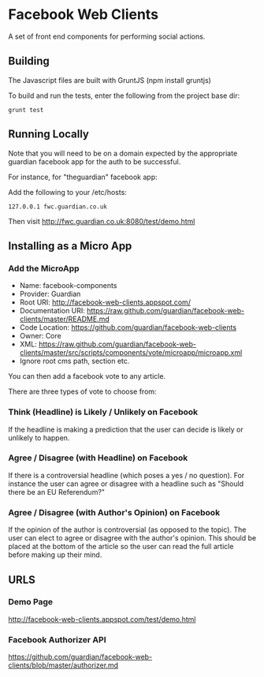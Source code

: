Facebook Web Clients
====================

A set of front end components for performing social actions.

Building
--------

The Javascript files are built with GruntJS (npm install gruntjs)

To build and run the tests, enter the following from the project base dir:

```
grunt test
```

Running Locally
---------------
Note that you will need to be on a domain expected by the appropriate guardian facebook app for the auth to be successful.

For instance, for "theguardian" facebook app:

Add the following to your /etc/hosts:
```
127.0.0.1 fwc.guardian.co.uk
```
Then visit http://fwc.guardian.co.uk:8080/test/demo.html

Installing as a Micro App
-------------------------

### Add the MicroApp

* Name: facebook-components
* Provider: Guardian
* Root URI: http://facebook-web-clients.appspot.com/
* Documentation URI: https://raw.github.com/guardian/facebook-web-clients/master/README.md
* Code Location: https://github.com/guardian/facebook-web-clients
* Owner: Core
* XML:
  https://raw.github.com/guardian/facebook-web-clients/master/src/scripts/components/vote/microapp/microapp.xml
* Ignore root cms path, section etc.

You can then add a facebook vote to any article.

There are three types of vote to choose from:

### Think (Headline) is Likely / Unlikely on Facebook
If the headline is making a prediction that the user can decide is likely or unlikely to happen.

### Agree / Disagree (with Headline) on Facebook
If there is a controversial headline (which poses a yes / no question). For instance the user
can agree or disagree with a headline such as "Should there be an EU Referendum?"

### Agree / Disagree (with Author's Opinion) on Facebook
If the opinion of the author is controversial (as opposed to the topic). The user can elect to agree or disagree with
the author's opinion. This should be placed at the bottom of the article so the user can read the full article before
making up their mind.

URLS
-------------

### Demo Page
http://facebook-web-clients.appspot.com/test/demo.html

### Facebook Authorizer API
https://github.com/guardian/facebook-web-clients/blob/master/authorizer.md


